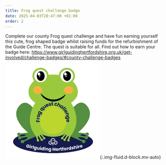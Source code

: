 ```yaml
---
title: Frog quest challenge badge
date: 2025-04-03T20:47:00 +01:00
order: 2
---
```

Complete our county Frog quest challenge and have fun earning yourself this cute, frog shaped badge whilst raising funds for the refurbishment of the Guide Centre. The quest is suitable for all. Find out how to earn your badge here: <https://www.girlguidinghertfordshire.org.uk/get-involved/challenge-badges/#county-challenge-badges>

![Frog quest challenge badge](/assets/images/2025/08/frog-quest-challenge-badge.webp){:.img-fluid.d-block.mx-auto}
